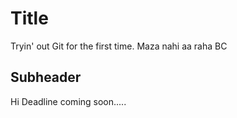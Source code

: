 # Title

Tryin' out Git for the first time.
Maza nahi aa raha BC

## Subheader

Hi
Deadline coming soon.....

